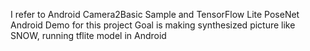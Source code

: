 I refer to  Android Camera2Basic Sample and TensorFlow Lite PoseNet Android Demo for this project
Goal is making synthesized picture like SNOW, running tflite model in Android
